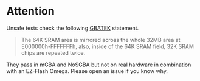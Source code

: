 # Attention
Unsafe tests check the following [GBATEK](https://problemkaputt.de/gbatek.htm#gbaunpredictablethings) statement.

> The 64K SRAM area is mirrored across the whole 32MB area at E000000h-FFFFFFFh, also, inside of the 64K SRAM field, 32K SRAM chips are repeated twice.

They pass in mGBA and No$GBA but not on real hardware in combination with an EZ-Flash Omega. Please open an issue if you know why.
